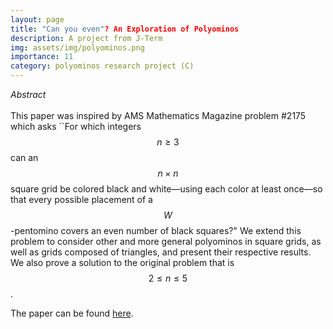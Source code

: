 ```yaml
---
layout: page
title: "Can you even"? An Exploration of Polyominos
description: A project from J-Term
img: assets/img/polyominos.png
importance: 11
category: polyominos research project (C)
---
```


<i> Abstract </i>
<br>
<br>
This paper was inspired by AMS Mathematics Magazine problem #2175 which asks ``For which integers $$n\geq 3$$ can an $$n\times n$$ square grid be colored black and white—using each color at least once—so that every possible placement of a $$W$$-pentomino covers an even number of black squares?" We  extend this problem to consider other and more general polyominos in square grids, as well as grids composed of triangles, and present their respective results. We also prove a solution to the original problem that is $$2\leq n\leq 5$$.

<p> The paper can be found <a href="https://quadcryo.github.io/quadcryo/projectpdf/jackson_medved_relyea_polyominos.pdf">here</a>.</p>